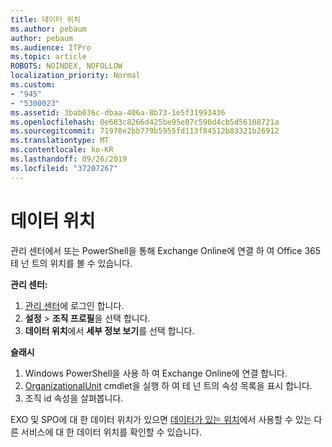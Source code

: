 ```yaml
---
title: 데이터 위치
ms.author: pebaum
author: pebaum
ms.audience: ITPro
ms.topic: article
ROBOTS: NOINDEX, NOFOLLOW
localization_priority: Normal
ms.custom:
- "945"
- "5300023"
ms.assetid: 3bab036c-dbaa-406a-8b73-1e5f31993436
ms.openlocfilehash: 0e683c8266d425be95e87c590d4cb5d56108721a
ms.sourcegitcommit: 71978e2bb779b5955fd113f84512b83321b26912
ms.translationtype: MT
ms.contentlocale: ko-KR
ms.lasthandoff: 09/26/2019
ms.locfileid: "37207267"
---
```

# <a name="data-location"></a>데이터 위치

관리 센터에서 또는 PowerShell을 통해 Exchange Online에 연결 하 여 Office 365 테 넌 트의 위치를 볼 수 있습니다.


**관리 센터:**
1. [관리 센터](https://admin.microsoft.com/Adminportal/Home)에 로그인 합니다.
2. **설정** > **조직 프로필**을 선택 합니다.
3. **데이터 위치**에서 **세부 정보 보기**를 선택 합니다.


**슬래시**
1. Windows PowerShell을 사용 하 여 Exchange Online에 연결 합니다.
2. [OrganizationalUnit](https://docs.microsoft.com/en-us/powershell/module/exchange/active-directory/get-organizationalunit) cmdlet을 실행 하 여 테 넌 트의 속성 목록을 표시 합니다. 
3. 조직 id 속성을 살펴봅니다.

EXO 및 SPO에 대 한 데이터 위치가 있으면 [데이터가 있는 위치](https://products.office.com/where-is-your-data-located)에서 사용할 수 있는 다른 서비스에 대 한 데이터 위치를 확인할 수 있습니다.